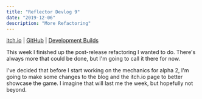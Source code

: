 ```yaml
---
title: "Reflector Devlog 9"
date: "2019-12-06"
description: "More Refactoring"
---
```


<a href="https://mscottmoore.itch.io/reflector" target="_blank">itch.io</a> | <a href="https://github.com/mscottmoore/reflector" target="_blank">GitHub</a> | <a href="htps://reflector-unstable.netlify.com" target="_blank">Development Builds</a>

This week I finished up the post-release refactoring I wanted to do. There's always more that could be done, but I'm going to call it there for now.

I've decided that before I start working on the mechanics for alpha 2, I'm going to make some changes to the blog and the itch.io page to better showcase the game. I imagine that will last me the week, but hopefully not beyond.
